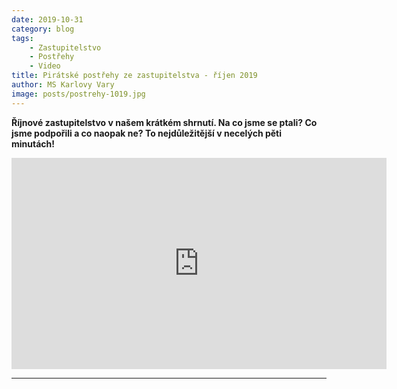 ```yaml
---
date: 2019-10-31
category: blog
tags:
    - Zastupitelstvo
    - Postřehy
    - Video 
title: Pirátské postřehy ze zastupitelstva - říjen 2019
author: MS Karlovy Vary
image: posts/postrehy-1019.jpg
---
```


**Říjnové zastupitelstvo v našem krátkém shrnutí. 
Na co jsme se ptali? 
Co jsme podpořili a co naopak ne? 
To nejdůležitější v necelých pěti minutách!**


<iframe width="600" height="338" src="https://www.youtube.com/embed/I6HM-Y9BahM" frameborder="0" allow="accelerometer; autoplay; encrypted-media; gyroscope; picture-in-picture" allowfullscreen></iframe>

- - - 
